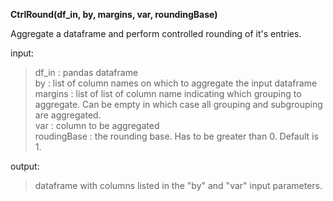**CtrlRound(df_in, by, margins, var, roundingBase)**  

Aggregate a dataframe and perform controlled rounding of it's entries.  

input:  
>  df_in       : pandas dataframe  
>  by          : list of column names on which to aggregate the input dataframe  
>  margins     : list of list of column name indicating which grouping to aggregate. Can be empty in which case all grouping and subgrouping are aggregated.  
>  var         : column to be aggregated  
>  roudingBase : the rounding base. Has to be greater than 0.  Default is 1.
  
output:  
>  dataframe with columns listed in the "by" and "var" input parameters.  
